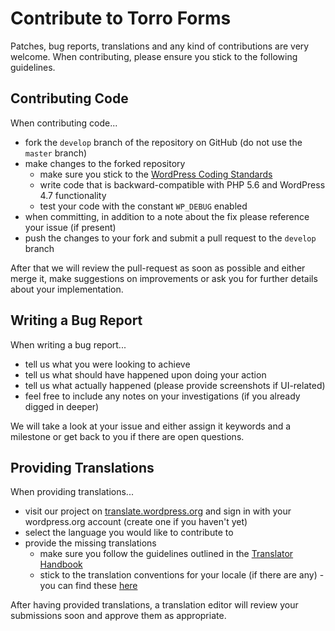 # Contribute to Torro Forms

Patches, bug reports, translations and any kind of contributions are very welcome. When contributing, please ensure you stick to the following guidelines.

## Contributing Code

When contributing code...

* fork the `develop` branch of the repository on GitHub (do not use the `master` branch)
* make changes to the forked repository
    * make sure you stick to the [WordPress Coding Standards](https://make.wordpress.org/core/handbook/best-practices/coding-standards/)
    * write code that is backward-compatible with PHP 5.6 and WordPress 4.7 functionality
    * test your code with the constant `WP_DEBUG` enabled
* when committing, in addition to a note about the fix please reference your issue (if present)
* push the changes to your fork and submit a pull request to the `develop` branch

After that we will review the pull-request as soon as possible and either merge it, make suggestions on improvements or ask you for further details about your implementation.

## Writing a Bug Report

When writing a bug report...

* tell us what you were looking to achieve
* tell us what should have happened upon doing your action
* tell us what actually happened (please provide screenshots if UI-related)
* feel free to include any notes on your investigations (if you already digged in deeper)

We will take a look at your issue and either assign it keywords and a milestone or get back to you if there are open questions.

## Providing Translations

When providing translations...

* visit our project on [translate.wordpress.org](https://translate.wordpress.org/projects/wp-plugins/torro-forms) and sign in with your wordpress.org account (create one if you haven't yet)
* select the language you would like to contribute to
* provide the missing translations
    * make sure you follow the guidelines outlined in the [Translator Handbook](https://make.wordpress.org/polyglots/handbook/translating/expectations/)
    * stick to the translation conventions for your locale (if there are any) - you can find these [here](https://make.wordpress.org/polyglots/handbook/tools/list-of-glossaries-per-locale/)

After having provided translations, a translation editor will review your submissions soon and approve them as appropriate.
